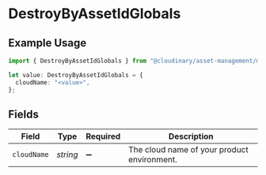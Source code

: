 # DestroyByAssetIdGlobals

## Example Usage

```typescript
import { DestroyByAssetIdGlobals } from "@cloudinary/asset-management/models/operations";

let value: DestroyByAssetIdGlobals = {
  cloudName: "<value>",
};
```

## Fields

| Field                                       | Type                                        | Required                                    | Description                                 |
| ------------------------------------------- | ------------------------------------------- | ------------------------------------------- | ------------------------------------------- |
| `cloudName`                                 | *string*                                    | :heavy_minus_sign:                          | The cloud name of your product environment. |